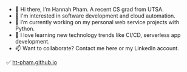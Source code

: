 
- 👋 Hi there, I’m Hannah Pham. A recent CS grad from UTSA.
- 👀 I'm interested in software development and cloud automation.
- 🌱 I’m currently working on my personal web service projects with Python.
- 💞️ I love learning new technology trends like CI/CD, serverless app development.
- 📫 Want to collaborate? Contact me here or my LinkedIn account.

:white_check_mark: [ht-pham.github.io](https://ht-pham.github.io/)
